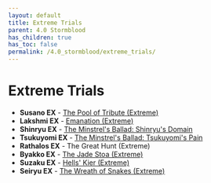 ```yaml
---
layout: default
title: Extreme Trials
parent: 4.0 Stormblood
has_children: true
has_toc: false
permalink: /4.0_stormblood/extreme_trials/
---
```


# Extreme Trials

- **Susano EX** - [The Pool of Tribute (Extreme)](susano/README.md)
- **Lakshmi EX** - [Emanation (Extreme)](lakshmi/README.md)
- **Shinryu EX** - [The Minstrel's Ballad: Shinryu's Domain](shinryu/README.md)
- **Tsukuyomi EX** - [The Minstrel's Ballad: Tsukuyomi's Pain](tsukuyomi/README.md)
- **Rathalos EX** - The Great Hunt (Extreme)
- **Byakko EX** - [The Jade Stoa (Extreme)](byakko/README.md)
- **Suzaku EX** - [Hells' Kier (Extreme)](suzaku/README.md)
- **Seiryu EX** - [The Wreath of Snakes (Extreme)](seiryu/README.md)